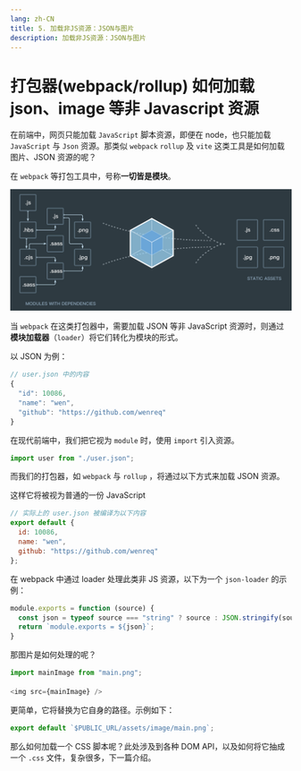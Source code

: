 ```yaml
---
lang: zh-CN
title: 5. 加载非JS资源：JSON与图片
description: 加载非JS资源：JSON与图片
---
```


# 打包器(webpack/rollup) 如何加载 json、image 等非 Javascript 资源

在前端中，网页只能加载 `JavaScript` 脚本资源，即便在 node，也只能加载 `JavaScript` 与 `Json` 资源。那类似 `webpack` `rollup` 及 `vite` 这类工具是如何加载图片、JSON 资源的呢？

在 `webpack` 等打包工具中，号称**一切皆是模块**。

![webpack](./assert/webpack.png)

当 `webpack` 在这类打包器中，需要加载 JSON 等非 JavaScript 资源时，则通过**模块加载器**（`loader`）将它们转化为模块的形式。

以 JSON 为例：

```js
// user.json 中的内容
{
  "id": 10086,
  "name": "wen",
  "github": "https://github.com/wenreq"
}
```

在现代前端中，我们把它视为 `module` 时，使用 `import` 引入资源。

```js
import user from "./user.json";
```

而我们的打包器，如 `webpack` 与 `rollup` ，将通过以下方式来加载 JSON 资源。

这样它将被视为普通的一份 JavaScript

```js
// 实际上的 user.json 被编译为以下内容
export default {
  id: 10086,
  name: "wen",
  github: "https://github.com/wenreq"
};
```

在 webpack 中通过 loader 处理此类非 JS 资源，以下为一个 `json-loader` 的示例：

```js
module.exports = function (source) {
  const json = typeof source === "string" ? source : JSON.stringify(source);
  return `module.exports = ${json}`;
}
```

那图片是如何处理的呢？

```js
import mainImage from "main.png";

<img src={mainImage} />
```

更简单，它将替换为它自身的路径。示例如下：

```js
export default `$PUBLIC_URL/assets/image/main.png`;
```

那么如何加载一个 CSS 脚本呢？此处涉及到各种 DOM API，以及如何将它抽成一个 `.css` 文件，复杂很多，下一篇介绍。
